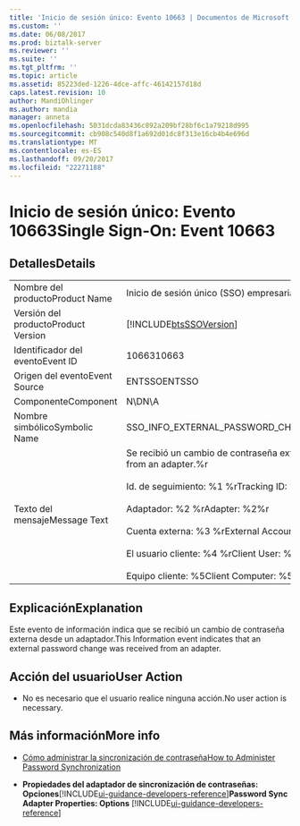 ```yaml
---
title: 'Inicio de sesión único: Evento 10663 | Documentos de Microsoft'
ms.custom: ''
ms.date: 06/08/2017
ms.prod: biztalk-server
ms.reviewer: ''
ms.suite: ''
ms.tgt_pltfrm: ''
ms.topic: article
ms.assetid: 85223ded-1226-4dce-affc-46142157d18d
caps.latest.revision: 10
author: MandiOhlinger
ms.author: mandia
manager: anneta
ms.openlocfilehash: 5031dcda83436c892a209bf28bf6c1a79218d995
ms.sourcegitcommit: cb908c540d8f1a692d01dc8f313e16cb4b4e696d
ms.translationtype: MT
ms.contentlocale: es-ES
ms.lasthandoff: 09/20/2017
ms.locfileid: "22271188"
---
```

# <a name="single-sign-on-event-10663"></a><span data-ttu-id="50f8b-102">Inicio de sesión único: Evento 10663</span><span class="sxs-lookup"><span data-stu-id="50f8b-102">Single Sign-On: Event 10663</span></span>
## <a name="details"></a><span data-ttu-id="50f8b-103">Detalles</span><span class="sxs-lookup"><span data-stu-id="50f8b-103">Details</span></span>  
  
|||  
|-|-|  
|<span data-ttu-id="50f8b-104">Nombre del producto</span><span class="sxs-lookup"><span data-stu-id="50f8b-104">Product Name</span></span>|<span data-ttu-id="50f8b-105">Inicio de sesión único (SSO) empresarial</span><span class="sxs-lookup"><span data-stu-id="50f8b-105">Enterprise Single Sign-On</span></span>|  
|<span data-ttu-id="50f8b-106">Versión del producto</span><span class="sxs-lookup"><span data-stu-id="50f8b-106">Product Version</span></span>|[!INCLUDE[btsSSOVersion](../includes/btsssoversion-md.md)]|  
|<span data-ttu-id="50f8b-107">Identificador del evento</span><span class="sxs-lookup"><span data-stu-id="50f8b-107">Event ID</span></span>|<span data-ttu-id="50f8b-108">10663</span><span class="sxs-lookup"><span data-stu-id="50f8b-108">10663</span></span>|  
|<span data-ttu-id="50f8b-109">Origen del evento</span><span class="sxs-lookup"><span data-stu-id="50f8b-109">Event Source</span></span>|<span data-ttu-id="50f8b-110">ENTSSO</span><span class="sxs-lookup"><span data-stu-id="50f8b-110">ENTSSO</span></span>|  
|<span data-ttu-id="50f8b-111">Componente</span><span class="sxs-lookup"><span data-stu-id="50f8b-111">Component</span></span>|<span data-ttu-id="50f8b-112">N\D</span><span class="sxs-lookup"><span data-stu-id="50f8b-112">N\A</span></span>|  
|<span data-ttu-id="50f8b-113">Nombre simbólico</span><span class="sxs-lookup"><span data-stu-id="50f8b-113">Symbolic Name</span></span>|<span data-ttu-id="50f8b-114">SSO_INFO_EXTERNAL_PASSWORD_CHANGE_RECEIVED</span><span class="sxs-lookup"><span data-stu-id="50f8b-114">SSO_INFO_EXTERNAL_PASSWORD_CHANGE_RECEIVED</span></span>|  
|<span data-ttu-id="50f8b-115">Texto del mensaje</span><span class="sxs-lookup"><span data-stu-id="50f8b-115">Message Text</span></span>|<span data-ttu-id="50f8b-116">Se recibió un cambio de contraseña externa desde un adaptador.%r</span><span class="sxs-lookup"><span data-stu-id="50f8b-116">An external password change was received from an adapter.%r</span></span><br /><br /> <span data-ttu-id="50f8b-117">Id. de seguimiento: %1 %r</span><span class="sxs-lookup"><span data-stu-id="50f8b-117">Tracking ID: %1%r</span></span><br /><br /> <span data-ttu-id="50f8b-118">Adaptador: %2 %r</span><span class="sxs-lookup"><span data-stu-id="50f8b-118">Adapter: %2%r</span></span><br /><br /> <span data-ttu-id="50f8b-119">Cuenta externa: %3 %r</span><span class="sxs-lookup"><span data-stu-id="50f8b-119">External Account: %3%r</span></span><br /><br /> <span data-ttu-id="50f8b-120">El usuario cliente: %4 %r</span><span class="sxs-lookup"><span data-stu-id="50f8b-120">Client User: %4%r</span></span><br /><br /> <span data-ttu-id="50f8b-121">Equipo cliente: %5</span><span class="sxs-lookup"><span data-stu-id="50f8b-121">Client Computer: %5</span></span>|  
  
## <a name="explanation"></a><span data-ttu-id="50f8b-122">Explicación</span><span class="sxs-lookup"><span data-stu-id="50f8b-122">Explanation</span></span>  
 <span data-ttu-id="50f8b-123">Este evento de información indica que se recibió un cambio de contraseña externa desde un adaptador.</span><span class="sxs-lookup"><span data-stu-id="50f8b-123">This Information event indicates that an external password change was received from an  adapter.</span></span>  
  
## <a name="user-action"></a><span data-ttu-id="50f8b-124">Acción del usuario</span><span class="sxs-lookup"><span data-stu-id="50f8b-124">User Action</span></span>  
  
-   <span data-ttu-id="50f8b-125">No es necesario que el usuario realice ninguna acción.</span><span class="sxs-lookup"><span data-stu-id="50f8b-125">No user action is necessary.</span></span>  
  
## <a name="more-info"></a><span data-ttu-id="50f8b-126">Más información</span><span class="sxs-lookup"><span data-stu-id="50f8b-126">More info</span></span>
  
-   [<span data-ttu-id="50f8b-127">Cómo administrar la sincronización de contraseña</span><span class="sxs-lookup"><span data-stu-id="50f8b-127">How to Administer Password Synchronization</span></span>](../core/how-to-administer-password-synchronization.md)  
  
-   <span data-ttu-id="50f8b-128">**Propiedades del adaptador de sincronización de contraseñas: Opciones**[!INCLUDE[ui-guidance-developers-reference](../includes/ui-guidance-developers-reference.md)]</span><span class="sxs-lookup"><span data-stu-id="50f8b-128">**Password Sync Adapter Properties: Options** [!INCLUDE[ui-guidance-developers-reference](../includes/ui-guidance-developers-reference.md)]</span></span>